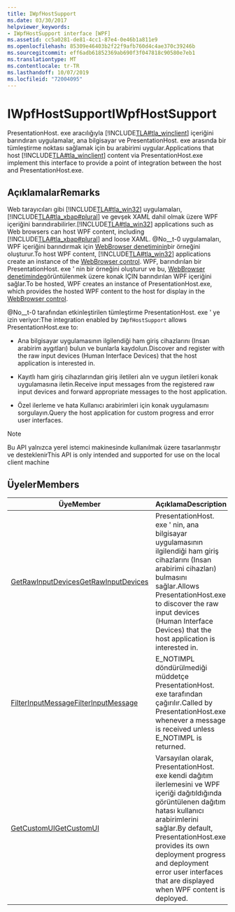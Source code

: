 ```yaml
---
title: IWpfHostSupport
ms.date: 03/30/2017
helpviewer_keywords:
- IWpfHostSupport interface [WPF]
ms.assetid: cc5a0281-de81-4cc1-87e4-0e46b1a811e9
ms.openlocfilehash: 85309e46403b2f22f9afb760d4c4ae370c39246b
ms.sourcegitcommit: eff6adb61852369ab690f3f047818c90580e7eb1
ms.translationtype: MT
ms.contentlocale: tr-TR
ms.lasthandoff: 10/07/2019
ms.locfileid: "72004095"
---
```

# <a name="iwpfhostsupport"></a><span data-ttu-id="37ca6-102">IWpfHostSupport</span><span class="sxs-lookup"><span data-stu-id="37ca6-102">IWpfHostSupport</span></span>
<span data-ttu-id="37ca6-103">PresentationHost. exe aracılığıyla [!INCLUDE[TLA#tla_winclient](../../../../includes/tlasharptla-winclient-md.md)] içeriğini barındıran uygulamalar, ana bilgisayar ve PresentationHost. exe arasında bir tümleştirme noktası sağlamak için bu arabirimi uygular.</span><span class="sxs-lookup"><span data-stu-id="37ca6-103">Applications that host [!INCLUDE[TLA#tla_winclient](../../../../includes/tlasharptla-winclient-md.md)] content via PresentationHost.exe implement this interface to provide a point of integration between the host and PresentationHost.exe.</span></span>  
  
## <a name="remarks"></a><span data-ttu-id="37ca6-104">Açıklamalar</span><span class="sxs-lookup"><span data-stu-id="37ca6-104">Remarks</span></span>  
 <span data-ttu-id="37ca6-105">Web tarayıcıları gibi [!INCLUDE[TLA#tla_win32](../../../../includes/tlasharptla-win32-md.md)] uygulamaları, [!INCLUDE[TLA#tla_xbap#plural](../../../../includes/tlasharptla-xbapsharpplural-md.md)] ve gevşek XAML dahil olmak üzere WPF içeriğini barındırabilirler.</span><span class="sxs-lookup"><span data-stu-id="37ca6-105">[!INCLUDE[TLA#tla_win32](../../../../includes/tlasharptla-win32-md.md)] applications such as Web browsers can host WPF content, including [!INCLUDE[TLA#tla_xbap#plural](../../../../includes/tlasharptla-xbapsharpplural-md.md)] and loose XAML.</span></span> <span data-ttu-id="37ca6-106">@No__t-0 uygulamaları, WPF içeriğini barındırmak için [WebBrowser denetiminin](https://go.microsoft.com/fwlink/?LinkId=97911)bir örneğini oluşturur.</span><span class="sxs-lookup"><span data-stu-id="37ca6-106">To host WPF content, [!INCLUDE[TLA#tla_win32](../../../../includes/tlasharptla-win32-md.md)] applications create an instance of the [WebBrowser control](https://go.microsoft.com/fwlink/?LinkId=97911).</span></span> <span data-ttu-id="37ca6-107">WPF, barındırılan bir PresentationHost. exe ' nin bir örneğini oluşturur ve bu, [WebBrowser denetiminde](https://go.microsoft.com/fwlink/?LinkId=97911)görüntülenmek üzere konak IÇIN barındırılan WPF içeriğini sağlar.</span><span class="sxs-lookup"><span data-stu-id="37ca6-107">To be hosted, WPF creates an instance of PresentationHost.exe, which provides the hosted WPF content to the host for display in the [WebBrowser control](https://go.microsoft.com/fwlink/?LinkId=97911).</span></span>  
  
 <span data-ttu-id="37ca6-108">@No__t-0 tarafından etkinleştirilen tümleştirme PresentationHost. exe ' ye izin veriyor:</span><span class="sxs-lookup"><span data-stu-id="37ca6-108">The integration enabled by `IWpfHostSupport` allows PresentationHost.exe to:</span></span>  
  
- <span data-ttu-id="37ca6-109">Ana bilgisayar uygulamasının ilgilendiği ham giriş cihazlarını (Insan arabirim aygıtları) bulun ve bunlarla kaydolun.</span><span class="sxs-lookup"><span data-stu-id="37ca6-109">Discover and register with the raw input devices (Human Interface Devices) that the host application is interested in.</span></span>  
  
- <span data-ttu-id="37ca6-110">Kayıtlı ham giriş cihazlarından giriş iletileri alın ve uygun iletileri konak uygulamasına iletin.</span><span class="sxs-lookup"><span data-stu-id="37ca6-110">Receive input messages from the registered raw input devices and forward appropriate messages to the host application.</span></span>  
  
- <span data-ttu-id="37ca6-111">Özel ilerleme ve hata Kullanıcı arabirimleri için konak uygulamasını sorgulayın.</span><span class="sxs-lookup"><span data-stu-id="37ca6-111">Query the host application for custom progress and error user interfaces.</span></span>  
  
> [!NOTE]
> <span data-ttu-id="37ca6-112">Bu API yalnızca yerel istemci makinesinde kullanılmak üzere tasarlanmıştır ve desteklenir</span><span class="sxs-lookup"><span data-stu-id="37ca6-112">This API is only intended and supported for use on the local client machine</span></span>  
  
## <a name="members"></a><span data-ttu-id="37ca6-113">Üyeler</span><span class="sxs-lookup"><span data-stu-id="37ca6-113">Members</span></span>  
  
|<span data-ttu-id="37ca6-114">Üye</span><span class="sxs-lookup"><span data-stu-id="37ca6-114">Member</span></span>|<span data-ttu-id="37ca6-115">Açıklama</span><span class="sxs-lookup"><span data-stu-id="37ca6-115">Description</span></span>|  
|------------|-----------------|  
|[<span data-ttu-id="37ca6-116">GetRawInputDevices</span><span class="sxs-lookup"><span data-stu-id="37ca6-116">GetRawInputDevices</span></span>](getrawinputdevices.md)|<span data-ttu-id="37ca6-117">PresentationHost. exe ' nin, ana bilgisayar uygulamasının ilgilendiği ham giriş cihazlarını (Insan arabirimi cihazları) bulmasını sağlar.</span><span class="sxs-lookup"><span data-stu-id="37ca6-117">Allows PresentationHost.exe to discover the raw input devices (Human Interface Devices) that the host application is interested in.</span></span>|  
|[<span data-ttu-id="37ca6-118">FilterInputMessage</span><span class="sxs-lookup"><span data-stu-id="37ca6-118">FilterInputMessage</span></span>](filterinputmessage.md)|<span data-ttu-id="37ca6-119">E_NOTIMPL döndürülmediği müddetçe PresentationHost. exe tarafından çağırılır.</span><span class="sxs-lookup"><span data-stu-id="37ca6-119">Called by PresentationHost.exe whenever a message is received unless E_NOTIMPL is returned.</span></span>|  
|[<span data-ttu-id="37ca6-120">GetCustomUI</span><span class="sxs-lookup"><span data-stu-id="37ca6-120">GetCustomUI</span></span>](getcustomui.md)|<span data-ttu-id="37ca6-121">Varsayılan olarak, PresentationHost. exe kendi dağıtım ilerlemesini ve WPF içeriği dağıtıldığında görüntülenen dağıtım hatası kullanıcı arabirimlerini sağlar.</span><span class="sxs-lookup"><span data-stu-id="37ca6-121">By default, PresentationHost.exe provides its own deployment progress and deployment error user interfaces that are displayed when WPF content is deployed.</span></span>|
